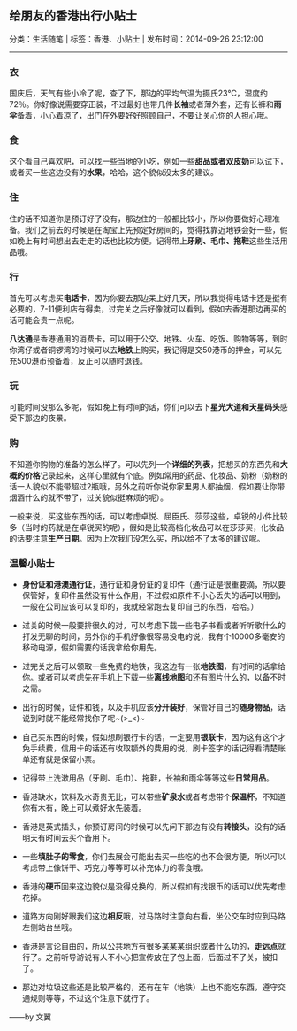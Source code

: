 ## 给朋友的香港出行小贴士

分类：生活随笔 | 标签：香港、小贴士 | 发布时间：2014-09-26 23:12:00

___

### 衣

国庆后，天气有些小冷了呢，查了下，那边的平均气温为摄氏23℃，湿度约72％。你好像说需要穿正装，不过最好也带几件**长袖**或者薄外套，还有长裤和**雨伞**备着，小心着凉了，出门在外要好好照顾自己，不要让关心你的人担心哦。

### 食

这个看自己喜欢吧，可以找一些当地的小吃，例如一些**甜品或者双皮奶**可以试下，或者买一些这边没有的**水果**，哈哈，这个貌似没太多的建议。

### 住

住的话不知道你是预订好了没有，那边住的一般都比较小，所以你要做好心理准备。我们之前去的时候是在淘宝上先预定好房间的，觉得找靠近地铁会好一些，假如晚上有时间想出去走走的话也比较方便。记得带上**牙刷、毛巾、拖鞋**这些生活用品哦。

### 行

首先可以考虑买**电话卡**，因为你要去那边呆上好几天，所以我觉得电话卡还是挺有必要的，7-11便利店有得卖，过完关之后好像就可以看到，假如去香港那边再买的话可能会贵一点呢。

 **八达通**是香港通用的消费卡，可以用于公交、地铁、火车、吃饭、购物等等，到时你湾仔或者铜锣湾的时候可以去**地铁**上购买，我记得是交50港币的押金，可以先充500港币预备着，反正可以随时退钱。

### 玩

可能时间没那么多呢，假如晚上有时间的话，你们可以去下**星光大道和天星码头**感受下那边的夜景。

### 购

不知道你购物的准备的怎么样了。可以先列一个**详细的列表**，把想买的东西先和**大概的价格**记录起来，这样心里就有个底。例如常用的药品、化妆品、奶粉（奶粉的话一人貌似不能带超过2瓶哦，另外之前听你说你家里男人都抽烟，假如要让你带烟酒什么的就不带了，过关貌似挺麻烦的呢）。

一般来说，买这些东西的话，可以考虑卓悦、屈臣氏、莎莎这些，卓锐的小件比较多（当时的药就是在卓锐买的呢），假如是比较高档化妆品可以在莎莎买，化妆品的话要注意**生产日期**。因为上次我们没怎么买，所以给不了太多的建议呢。

### 温馨小贴士

* **身份证和港澳通行证**，通行证和身份证的复印件（通行证是很重要滴，所以要保管好，复印件虽然没有什么作用，不过假如原件不小心丢失的话可以用到，一般在公司应该可以复印的，我就经常跑去复印自己的东西，哈哈。）

* 过关的时候一般要排很久的对，可以考虑下载一些电子书看或者听听歌什么的打发无聊的时间，另外你的手机好像很容易没电的说，我有个10000多毫安的移动电源，假如需要的话我拿给你用先。

* 过完关之后可以领取一些免费的地铁，我这边有一张**地铁图**，有时间的话拿给你。或者可以考虑先在手机上下载一些**离线地图**和还有图片什么的，以备不时之需。

* 出行的时候，证件和钱，以及手机应该**分开装好**，保管好自己的**随身物品**，话说到时就不能经常找你了呢~(>_<)~ 

* 自己买东西的时候，假如想刷银行卡的话，一定要用**银联卡**，因为这有这个才免手续费，信用卡的话还有收取额外的费用的说，刷卡签字的话记得看清楚账单还有就是保留小票。
  
* 记得带上洗漱用品（牙刷、毛巾）、拖鞋，长袖和雨伞等等这些**日常用品**。

* 香港缺水，饮料及水奇贵无比，可以带些**矿泉水**或者考虑带个**保温杯**，不知道你有木有，晚上可以煮好水先装着。

* 香港是英式插头，你预订房间的时候可以先问下那边有没有**转接头**，没有的话明天有时间去买个备用下。

* 一些**填肚子的零食**，你们去展会可能出去买一些吃的也不会很方便，所以可以考虑带上像饼干、巧克力等等可以补充体力的零食哦。

* 香港的**硬币**回来这边貌似是没得兑换的，所以假如有找银币的话可以优先考虑花掉。

* 道路方向刚好跟我们这边**相反**哦，过马路时注意向右看，坐公交车时应到马路左侧站台坐哦。 

* 香港是言论自由的，所以公共地方有很多某某某组织或者什么功的，**走远点**就行了。之前听导游说有人不小心把宣传放在了包上面，后面过不了关，被扣了。

* 那边对垃圾这些还是比较严格的，还有在车（地铁）上也不能吃东西，遵守交通规则等等，不过这个注意下就行了。


——by 文翼
